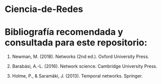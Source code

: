 # Ciencia-de-Redes

# Bibliografía recomendada y consultada para este repositorio:

1) Newman, M. (2018). Networks (2nd ed.). Oxford University Press.

2) Barabási, A.-L. (2016). Network science. Cambridge University Press.

3) Holme, P., & Saramäki, J. (2013). Temporal networks. Springer.
